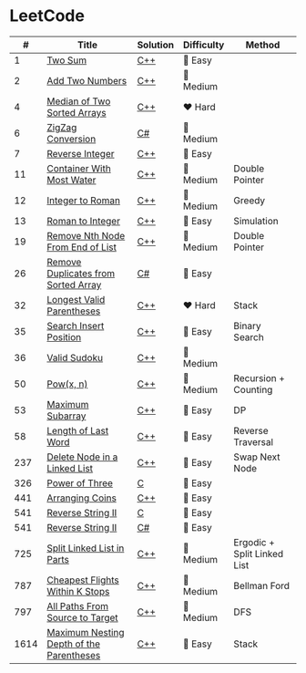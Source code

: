 # LeetCode

| #    | Title                 | Solution  | Difficulty | Method |
| ---- | --------------------- | --------  | ---------- | ------ |
| 1    | [Two Sum](https://leetcode-cn.com/problems/two-sum/) | [C++](./0001%20-%20Two%20Sum.cpp) | :green_heart: Easy ||
| 2    | [Add Two Numbers](https://leetcode-cn.com/problems/add-two-numbers/) | [C++](./0002%20-%20Add%20Two%20Numbers.cpp) | :yellow_heart: Medium ||
| 4    | [Median of Two Sorted Arrays](https://leetcode-cn.com/problems/median-of-two-sorted-arrays/) | [C++](./0004%20-%20Median%20of%20Two%20Sorted%20Arrays.cpp) | :heart: Hard ||
| 6    | [ZigZag Conversion](https://leetcode-cn.com/problems/zigzag-conversion/) | [C#](./0006%20-%20ZigZag%20Conversion.cs) | :yellow_heart: Medium ||
| 7    | [Reverse Integer](https://leetcode-cn.com/problems/reverse-integer/) | [C++](./0007%20-%20Reverse%20Integer.cpp) | :green_heart: Easy ||
| 11   | [Container With Most Water](https://leetcode-cn.com/problems/container-with-most-water/) | [C++](./0011%20-%20Container%20With%20Most%20Water%20%5BDouble%20Pointer%5D.cpp) | :yellow_heart: Medium | Double Pointer |
| 12   | [Integer to Roman](https://leetcode-cn.com/problems/integer-to-roman/) | [C++](./0012%20-%20Integer%20to%20Roman%20%5BGreedy%20Algorithm%5D.cpp) | :yellow_heart: Medium | Greedy |
| 13   | [Roman to Integer](https://leetcode-cn.com/problems/roman-to-integer/) | [C++](./0013%20-%20Roman%20to%20Integer%20%5BSimulation%5D.cpp) | :green_heart: Easy | Simulation |
| 19   | [Remove Nth Node From End of List](https://leetcode-cn.com/problems/remove-nth-node-from-end-of-list/) | [C++](./0019%20-%20Remove%20Nth%20Node%20From%20End%20of%20List%20%5BDouble%20Pointer%5D.cpp) | :yellow_heart: Medium | Double Pointer |
| 26   | [Remove Duplicates from Sorted Array](https://leetcode-cn.com/problems/remove-duplicates-from-sorted-array/) | [C#](./0026%20-%20Remove%20Duplicates%20from%20Sorted%20Array.cs) | :green_heart: Easy ||
| 32   | [Longest Valid Parentheses](https://leetcode-cn.com/problems/longest-valid-parentheses/) | [C++](./0032%20-%20Longest%20Valid%20Parentheses%20%5BStack%5D.cpp) | :heart: Hard | Stack |
| 35   | [Search Insert Position](https://leetcode-cn.com/problems/search-insert-position/) | [C++](./0035%20-%20Search%20Insert%20Position%20%5BBinary%20Search%5D.cpp) | :green_heart: Easy | Binary Search |
| 36   | [Valid Sudoku](https://leetcode-cn.com/problems/valid-sudoku/) | [C++](./0036%20-%20Valid%20Sudoku.cpp) | :yellow_heart: Medium ||
| 50   | [Pow(x, n)](https://leetcode-cn.com/problems/powx-n/) | [C++](./0050%20-%20Pow(x%2C%20n)%20%5BRecursion%5D.cpp) | :yellow_heart: Medium | Recursion + Counting|
| 53   | [Maximum Subarray](https://leetcode-cn.com/problems/maximum-subarray/) | [C++](./0053%20-%20Maximum%20Subarray%20%5BDP%5D.cpp) | :green_heart: Easy | DP |
| 58   | [Length of Last Word](https://leetcode-cn.com/problems/length-of-last-word/) | [C++](./0058%20-%20Length%20of%20Last%20Word%20%5BReverse%20Traversal%5D.cpp) | :green_heart: Easy | Reverse Traversal |
| 237  | [Delete Node in a Linked List](https://leetcode-cn.com/problems/delete-node-in-a-linked-list/) | [C++](./0237%20-%20Delete%20Node%20in%20a%20Linked%20List.cpp) | :green_heart: Easy | Swap Next Node |
| 326  | [Power of Three](https://leetcode-cn.com/problems/power-of-three/) | [C](./0326%20-%20Power%20of%20Three.c) | :green_heart: Easy ||
| 441  | [Arranging Coins](https://leetcode-cn.com/problems/arranging-coins/) | [C++](./0441%20Arranging%20Coins.cpp) | :green_heart: Easy |
| 541  | [Reverse String II](https://leetcode-cn.com/problems/reverse-string-ii/) | [C](./0541%20-%20Reverse%20String%20II.c) | :green_heart: Easy ||
| 541  | [Reverse String II](https://leetcode-cn.com/problems/reverse-string-ii/) | [C#](./0541%20-%20Reverse%20String%20II.cs) | :green_heart: Easy ||
| 725  | [Split Linked List in Parts](https://leetcode-cn.com/problems/split-linked-list-in-parts/) | [C++](./0725%20-%20Split%20Linked%20List%20in%20Parts.cpp) | :yellow_heart: Medium | Ergodic + Split Linked List |
| 787  | [Cheapest Flights Within K Stops](https://leetcode-cn.com/problems/cheapest-flights-within-k-stops/) | [C++](./0787%20-%20Cheapest%20Flights%20Within%20K%20Stops%20-%20%5BBellman%20Ford%5D.cpp) | :yellow_heart: Medium | Bellman Ford |
| 797  | [All Paths From Source to Target](https://leetcode-cn.com/problems/all-paths-from-source-to-target/) | [C++](./0797%20-%20All%20Paths%20From%20Source%20to%20Target%20%5BDFS%5D.cpp) | :yellow_heart: Medium | DFS |
| 1614 | [Maximum Nesting Depth of the Parentheses](https://leetcode-cn.com/problems/maximum-nesting-depth-of-the-parentheses/) | [C++](./1614%20-%20Maximum%20Nesting%20Depth%20of%20the%20Parentheses%20%5BStack%5D.cpp) | :green_heart: Easy | Stack |